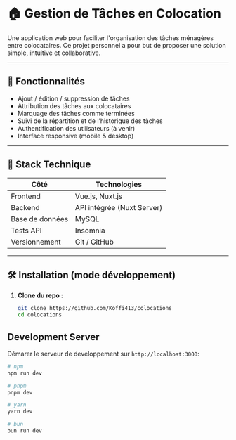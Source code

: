 # 🏠 Gestion de Tâches en Colocation

Une application web pour faciliter l'organisation des tâches ménagères entre colocataires. Ce projet personnel a pour but de proposer une solution simple, intuitive et collaborative.

---

## 🚀 Fonctionnalités

- Ajout / édition / suppression de tâches
- Attribution des tâches aux colocataires
- Marquage des tâches comme terminées
- Suivi de la répartition et de l’historique des tâches
- Authentification des utilisateurs (à venir)
- Interface responsive (mobile & desktop)

---

## 🧰 Stack Technique

| Côté            | Technologies               |
| --------------- | -------------------------- |
| Frontend        | Vue.js, Nuxt.js            |
| Backend         | API intégrée (Nuxt Server) |
| Base de données | MySQL                      |
| Tests API       | Insomnia                   |
| Versionnement   | Git / GitHub               |

---

## 🛠️ Installation (mode développement)

1. **Clone du repo :**
   ```bash
   git clone https://github.com/Koffi413/colocations
   cd colocations
   ```

## Development Server

Démarer le serveur de developpement sur `http://localhost:3000`:

```bash
# npm
npm run dev

# pnpm
pnpm dev

# yarn
yarn dev

# bun
bun run dev
```
